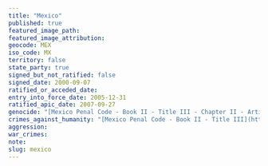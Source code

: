 ```yaml
---
title: "Mexico"
published: true
featured_image_path:
featured_image_attribution:
geocode: MEX
iso_code: MX
territory: false
state_party: true
signed_but_not_ratified: false
signed_date: 2000-09-07
ratified_or_acceded_date:
entry_into_force_date: 2005-12-31
ratified_apic_date: 2007-09-27
genocide: "[Mexico Penal Code - Book II - Title III - Chapter II - Article 149](https://iccdb.hrlc.net/data/doc/329/)"
crimes_against_humanity: "[Mexico Penal Code - Book II - Title III](https://iccdb.hrlc.net/data/doc/329/)"
aggression:
war_crimes:
note:
slug: mexico
---
```

